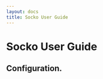```yaml
---
layout: docs
title: Socko User Guide
---
```

# Socko User Guide

## Configuration. <a class="blank" id="Configuration">&nbsp;</a>


